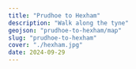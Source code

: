 ```yaml
---
title: "Prudhoe to Hexham"
description: "Walk along the tyne"
geojson: "prudhoe-to-hexham/map"
slug: "prudhoe-to-hexham"
cover: "./hexham.jpg"
date: 2024-09-29
---
```

